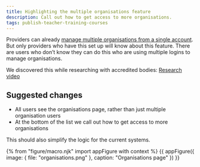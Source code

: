 ```yaml
---
title: Highlighting the multiple organisations feature
description: Call out how to get access to more organisations.
tags: publish-teacher-training-courses
---
```

Providers can already [manage multiple organisations from a single account](/publish-teacher-training-courses/multiple-organisations). But only providers who have this set up will know about this feature. There are users who don’t know they can do this who are using multiple logins to manage organisations.

We discovered this while researching with accredited bodies: [Research video](https://lookback.io/watch/xG4kWc75pZTTj5pgb?t=3m37.92s)

## Suggested changes

* All users see the organisations page, rather than just multiple organisation users
* At the bottom of the list we call out how to get access to more organisations

This should also simplify the logic for the current systems.

{% from "figure/macro.njk" import appFigure with context %}
{{ appFigure({
  image: {
    file: "organisations.png"
  },
  caption: "Organisations page"
}) }}
